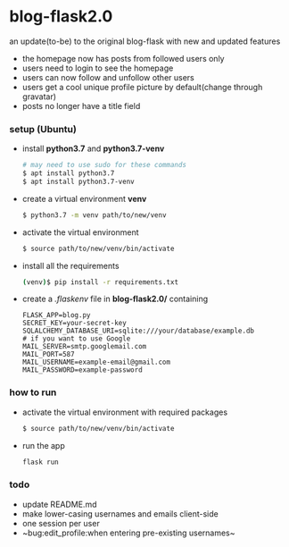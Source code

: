 # blog-flask2.0
an update(to-be) to the original blog-flask with new and updated features
* the homepage now has posts from followed users only
* users need to login to see the homepage
* users can now follow and unfollow other users
* users get a cool unique profile picture by default(change through gravatar)
* posts no longer have a title field
### setup (Ubuntu)
* install **python3.7** and **python3.7-venv**
  ```bash
  # may need to use sudo for these commands
  $ apt install python3.7       
  $ apt install python3.7-venv
  ```
* create a virtual environment **venv**
  ```bash
  $ python3.7 -m venv path/to/new/venv
  ```
* activate the virtual environment
  ```bash
  $ source path/to/new/venv/bin/activate
  ```
* install all the requirements 
   ```bash
   (venv)$ pip install -r requirements.txt
   ```
* create a _.flaskenv_ file in **blog-flask2.0/** containing
   ```
   FLASK_APP=blog.py
   SECRET_KEY=your-secret-key
   SQLALCHEMY_DATABASE_URI=sqlite:///your/database/example.db
   # if you want to use Google  
   MAIL_SERVER=smtp.googlemail.com
   MAIL_PORT=587
   MAIL_USERNAME=example-email@gmail.com
   MAIL_PASSWORD=example-password
  ```
### how to run
* activate the virtual environment with required packages
  ```bash
  $ source path/to/new/venv/bin/activate
  ```
* run the app
  ```bash
  flask run
  ```
### todo
* update README.md
* make lower-casing usernames and emails client-side
* one session per user
* ~bug:edit_profile:when entering pre-existing usernames~
